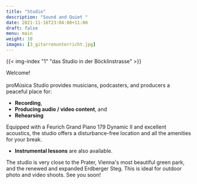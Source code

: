 ```yaml
---
title: "Studio"
description: "Sound and Quiet "
date: 2021-11-16T23:04:08+11:00
draft: false
menu: main
weight: 10
images: [3_gitarrenunterricht.jpg]
---
```


{{< img-index "1" "das Studio in der Böcklinstrasse" >}}

Welcome!
<br><br>
proMúsica Studio provides musicians, podcasters, and producers a peaceful place for:

- **Recording**,
- **Producing audio / video content**, and
- **Rehearsing**

Equipped with a Feurich Grand Piano 179 Dynamic II and excellent acoustics, the studio offers a disturbance-free location and all the amenities for your break.

- **Instrumental lessons** are also available.

The studio is very close to the Prater, Vienna's most beautiful green park, and the renewed and expanded Erdberger Steg. This is ideal for outdoor photo and video shoots. See you soon!
